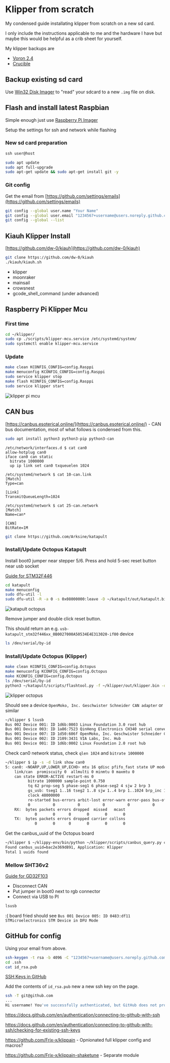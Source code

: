 # Klipper from scratch

My condensed guide installating klipper from scratch on a new sd card.

I only include the instructions applicable to me and the hardware I have but
maybe this would be helpful as a crib sheet for yourself.

My klipper backups are

- [Voron 2.4](https://github.com/richardjm/voronpi-klipper-backup)
- [Crucible](https://github.com/richardjm/crucible-klipper-backup)

## Backup existing sd card

Use [Win32 Disk Imager](https://sourceforge.net/projects/win32diskimager/) to
"read" your sdcard to a new `.img` file on disk.

## Flash and install latest Raspbian

Simple enough just use [Raspberry Pi Imager](https://www.raspberrypi.com/software/)

Setup the settings for ssh and network while flashing

### New sd card preparation

```cmd
ssh user@host
```

```sh
sudo apt update
sudo apt full-upgrade
sudo apt-get update && sudo apt-get install git -y
```

### Git config

Get the email from [https://github.com/settings/emails](https://github.com/settings/emails)

```sh
git config --global user.name "Your Name"
git config --global user.email "1234567+username@users.noreply.github.com"
git config --global --list
```

## Kiauh Klipper Install

[https://github.com/dw-0/kiauh](https://github.com/dw-0/kiauh)

```sh
git clone https://github.com/dw-0/kiauh
./kiauh/kiauh.sh
```

- klipper
- moonraker
- mainsail
- crowsnest
- gcode_shell_command (under advanced)

## Raspberry Pi Klipper Mcu

### First time

```sh
cd ~/klipper/
sudo cp ./scripts/klipper-mcu.service /etc/systemd/system/
sudo systemctl enable klipper-mcu.service
```

### Update

```sh
make clean KCONFIG_CONFIG=config.Rasppi
make menuconfig KCONFIG_CONFIG=config.Rasppi
sudo service klipper stop
make flash KCONFIG_CONFIG=config.Rasppi
sudo service klipper start
```

![klipper pi mcu](../../static/img/installing/klipper-pi-mcu.png)

## CAN bus

[https://canbus.esoterical.online/](https://canbus.esoterical.online/) - CAN bus documentation, most of what follows is condensed from this.

```sh
sudo apt install python3 python3-pip python3-can
```

```text
/etc/network/interfaces.d $ cat can0
allow-hotplug can0
iface can0 can static
  bitrate 1000000
  up ip link set can0 txqueuelen 1024

/etc/systemd/network $ cat 10-can.link
[Match]
Type=can

[Link]
TransmitQueueLength=1024

/etc/systemd/network $ cat 25-can.network
[Match]
Name=can*

[CAN]
BitRate=1M
```

```sh
git clone https://github.com/Arksine/katapult
```

### Install/Update Octopus Katapult

Install boot0 jumper near stepper 5/6. Press and hold 5-sec reset button near usb socket 

[Guide for STM32F446](https://canbus.esoterical.online/mainboard_flashing/common_hardware/BigTreeTech%20Octopus/README.html)

```sh
cd katapult
make menuconfig
sudo dfu-util -l
sudo dfu-util -R -a 0 -s 0x08000000:leave -D ~/katapult/out/katapult.bin -d 0483:df11
```

![katapult octopus](../../static/img/installing/katapult-octopus.png)

Remove jumper and double click reset button.

This should return an e.g. `usb-katapult_stm32f446xx_0B0027000A50534E4E313020-if00` device

```sh
ls /dev/serial/by-id
```

### Install/Update Octopus (Klipper)

```sh
make clean KCONFIG_CONFIG=config.Octopus
make menuconfig KCONFIG_CONFIG=config.Octopus
make KCONFIG_CONFIG=config.Octopus
ls /dev/serial/by-id
python3 ~/katapult/scripts/flashtool.py -f ~/klipper/out/klipper.bin -d /dev/serial/by-id/usb-katapult_stm32f446xx_0B0027000A50534E4E313020-if00
```

![klipper octopus](../../static/img/installing/klipper-octopus.png)

Should see a device `OpenMoko, Inc. Geschwister Schneider CAN adapter` or similar

```sh
~/klipper $ lsusb
Bus 002 Device 001: ID 1d6b:0003 Linux Foundation 3.0 root hub
Bus 001 Device 003: ID 1a86:7523 QinHeng Electronics CH340 serial converter
Bus 001 Device 007: ID 1d50:606f OpenMoko, Inc. Geschwister Schneider CAN adapter
Bus 001 Device 002: ID 2109:3431 VIA Labs, Inc. Hub
Bus 001 Device 001: ID 1d6b:0002 Linux Foundation 2.0 root hub
```

Check can0 network status, check `qlen 1024` and `bitrate 1000000`

```sh
~/klipper $ ip -s -d link show can0
5: can0: <NOARP,UP,LOWER_UP,ECHO> mtu 16 qdisc pfifo_fast state UP mode DEFAULT group default qlen 1024
    link/can  promiscuity 0  allmulti 0 minmtu 0 maxmtu 0
    can state ERROR-ACTIVE restart-ms 0
          bitrate 1000000 sample-point 0.750
          tq 62 prop-seg 5 phase-seg1 6 phase-seg2 4 sjw 2 brp 3
          gs_usb: tseg1 1..16 tseg2 1..8 sjw 1..4 brp 1..1024 brp_inc 1
          clock 48000000
          re-started bus-errors arbit-lost error-warn error-pass bus-off
          0          0          0          0          0          0         numtxqueues 1 numrxqueues 1 gso_max_size 65536 gso_max_segs 65535 tso_max_size 65536 tso_max_segs 65535 gro_max_size 65536 parentbus usb parentdev 1-1.1:1.0
    RX:  bytes packets errors dropped  missed   mcast
             0       0      0       0       0       0
    TX:  bytes packets errors dropped carrier collsns
             0       0      0       0       0       0
```

Get the canbus_uuid of the Octopus board

```sh
~/klipper $ ~/klippy-env/bin/python ~/klipper/scripts/canbus_query.py can0
Found canbus_uuid=bac2e369d891, Application: Klipper
Total 1 uuids found
```

### Mellow SHT36v2

[Guide for GD32F103](https://canbus.esoterical.online/toolhead_flashing/common_hardware/Mellow%20Fly%20SHT36v2/README.html)

- Disconnect CAN
- Put jumper in boot0 next to rgb connector
- Connect via USB to PI

```sh
lsusb
```

:( board fried should see `Bus 001 Device 005: ID 0483:df11 STMicroelectronics STM Device in DFU Mode`

## GitHub for config

Using your email from above.

```sh
ssh-keygen -t rsa -b 4096 -C "1234567+username@users.noreply.github.com"
cd .ssh
cat id_rsa.pub
```

[SSH Keys in GitHub](https://github.com/settings/keys)

Add the contents of `id_rsa.pub` new a new ssh key on the page.

```sh
ssh -T git@github.com
...
Hi username! You've successfully authenticated, but GitHub does not provide shell access.
```

https://docs.github.com/en/authentication/connecting-to-github-with-ssh

https://docs.github.com/en/authentication/connecting-to-github-with-ssh/checking-for-existing-ssh-keys

https://github.com/Frix-x/klippain - Opnionated full klipper config and macros?

https://github.com/Frix-x/klippain-shaketune - Separate module
